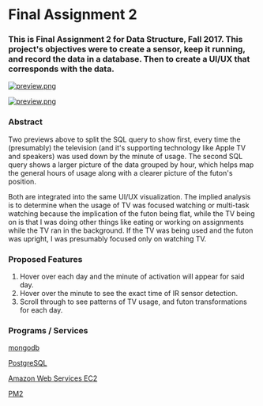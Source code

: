 # Final Assignment 2

### This is Final Assignment 2 for Data Structure, Fall 2017. This project's objectives were to create a sensor, keep it running, and record the data in a database. Then to create a UI/UX that corresponds with the data.

[![preview.png](https://benzyi.github.io/data-structures/SQL.PNG)](http://ec2-18-216-156-193.us-east-2.compute.amazonaws.com:3000/)

[![preview.png](https://benzyi.github.io/data-structures/SQLhr.PNG)](http://ec2-18-216-156-193.us-east-2.compute.amazonaws.com:3000/hour)

### Abstract
Two previews above to split the SQL query to show first, every time the (presumably) the television (and it's supporting technology like Apple TV and speakers) was used down by the minute of usage. The second SQL query shows a larger picture of the data grouped by hour, which helps map the general hours of usage along with a clearer picture of the futon's position. 

Both are integrated into the same UI/UX visualization. The implied analysis is to determine when the usage of TV was focused watching or multi-task watching because the implication of the futon being flat, while the TV being on is that I was doing other things like eating or working on assignments while the TV ran in the background. If the TV was being used and the futon was upright, I was presumably focused only on watching TV.

### Proposed Features
1. Hover over each day and the minute of activation will appear for said day.
2. Hover over the minute to see the exact time of IR sensor detection.
3. Scroll through to see patterns of TV usage, and futon transformations for each day.

### Programs / Services
[mongodb](https://www.mongodb.com/)

[PostgreSQL](https://www.postgresql.org/)

[Amazon Web Services EC2](https://aws.amazon.com/ec2/)

[PM2](http://pm2.keymetrics.io/)